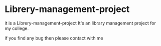 # Librery-management-project
it is a Librery-management-project
It's an library management project for my college.

if you find any bug then please contact with me
